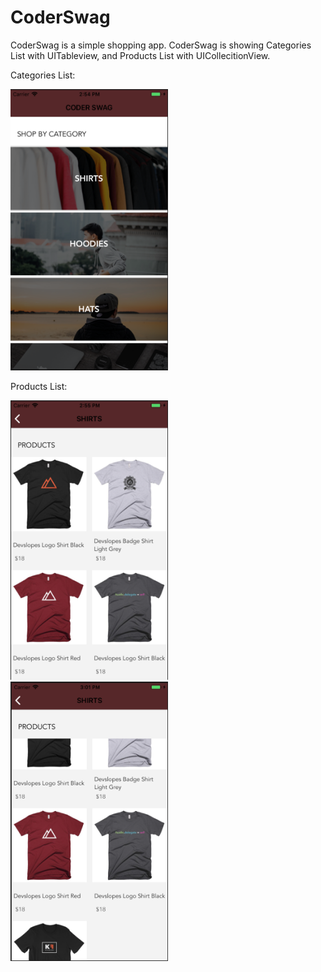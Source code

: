# CoderSwag

CoderSwag is a simple shopping app. 
CoderSwag is showing Categories List with UITableview, and Products List with UICollecitionView.

Categories List:
<div align="left">
<img src="https://github.com/bakergus/CoderSwag/blob/master/Screen%20Shot%202018-12-20%20at%202.54.05%20PM.png" width = 50% height = 50%>
</div>


Products List:
<div align="left">
<img src="https://github.com/bakergus/CoderSwag/blob/master/Screen%20Shot%202018-12-20%20at%202.55.21%20PM.png" width = 50% height = 50%>
<img src="https://github.com/bakergus/CoderSwag/blob/master/Screen%20Shot%202018-12-20%20at%203.01.48%20PM.png" width = 50% height = 50%>
</div>
